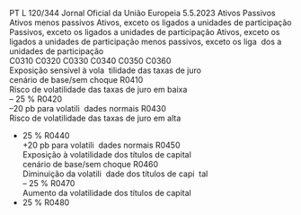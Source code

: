 PT  L 120/344 Jornal Oficial da União Europeia 5.5.2023
 Ativos  Passivos  Ativos menos 
passivos  Ativos, exceto 
os ligados a 
unidades de 
participação  Passivos, exceto 
os ligados a 
unidades de 
participação  Ativos, exceto 
os ligados a 
unidades de 
participação 
menos passivos, 
exceto os liga ­
dos a unidades 
de participação  
C0310  C0320  C0330  C0340  C0350  C0360  
Exposição sensível à vola ­
tilidade das taxas de juro  
cenário de base/sem 
choque  R0410  
Risco de volatilidade das 
taxas de juro em baixa  
– 25 %  R0420  
–20 pb para volatili ­
dades normais  R0430  
Risco de volatilidade das 
taxas de juro em alta  
+ 25 %  R0440  
+20 pb para volatili ­
dades normais  R0450  
Exposição à volatilidade 
dos títulos de capital  
cenário de base/sem 
choque  R0460  
Diminuição da volatili ­
dade dos títulos de capi ­
tal  
– 25 %  R0470  
Aumento da volatilidade 
dos títulos de capital  
+ 25 %  R0480